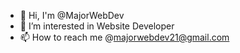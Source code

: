 - 👋 Hi, I'm @MajorWebDev
- 👀 I’m interested in Website Developer
- 📫 How to reach me @majorwebdev21@gmail.com

